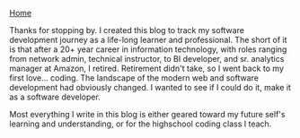 [Home](https://calvincheng.dev)

Thanks for stopping by. I created this blog to track my software development journey as a life-long learner and professional. The short of it is that after a 20+ year career in information technology, with roles ranging from network admin, technical instructor, to BI developer, and sr. analytics manager at Amazon, I retired. Retirement didn't take, so I went back to my first love... coding. The landscape of the modern web and software development had obviously changed. I wanted to see if I could do it, make it as a software developer. 

Most everything I write in this blog is either geared toward my future self's learning and understanding, or for the highschool coding class I teach. 